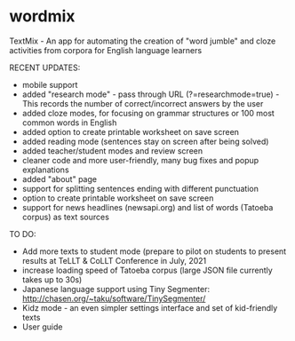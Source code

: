 # wordmix
TextMix - An app for automating the creation of "word jumble" and cloze activities from corpora for English language learners

RECENT UPDATES:
- mobile support
- added "research mode" - pass through URL (?=researchmode=true) - This records the number of correct/incorrect answers by the user
- added cloze modes, for focusing on grammar structures or 100 most common words in English
- added option to create printable worksheet on save screen
- added reading mode (sentences stay on screen after being solved)
- added teacher/student modes and review screen
- cleaner code and more user-friendly, many bug fixes and popup explanations
- added "about" page
- support for splitting sentences ending with different punctuation
- option to create printable worksheet on save screen
- support for news headlines (newsapi.org) and list of words (Tatoeba corpus) as text sources

TO DO:
- Add more texts to student mode (prepare to pilot on students to present results at TeLLT & CoLLT Conference in July, 2021
- increase loading speed of Tatoeba corpus (large JSON file currently takes up to 30s)
- Japanese language support using Tiny Segmenter: http://chasen.org/~taku/software/TinySegmenter/
- Kidz mode - an even simpler settings interface and set of kid-friendly texts
- User guide


